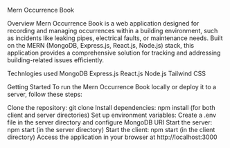 Mern Occurrence Book

Overview
Mern Occurrence Book is a web application designed for recording and managing occurrences within a building environment, such as incidents like leaking pipes, electrical faults, or maintenance needs. Built on the MERN (MongoDB, Express.js, React.js, Node.js) stack, this application provides a comprehensive solution for tracking and addressing building-related issues efficiently.

Technlogies used
MongoDB
Express.js
React.js
Node.js
Tailwind CSS

Getting Started
To run the Mern Occurrence Book locally or deploy it to a server, follow these steps:

Clone the repository: git clone [<repository-url>](https://github.com/Khalidsaour78/mern-occurrence-book.git)
Install dependencies: npm install (for both client and server directories)
Set up environment variables:
Create a .env file in the server directory and configure MongoDB URI
Start the server: npm start (in the server directory)
Start the client: npm start (in the client directory)
Access the application in your browser at http://localhost:3000

